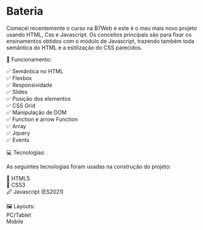 # Bateria<br/>
Comecei recentemente o curso na B7Web e este é o meu mais novo projeto usando HTML, Css e Javascript. Os conceitos principais são para fixar os ensinamentos obtidos com o módulo de Javascript, trazendo também toda semântica do HTML e a estilização do CSS parecidos.

🎢 Funcionamento:<br/>

✅ Semântica no HTML<br/>
✅ Flexbox<br/>
✅ Responsividade<br/>
✅ Slides<br/>
✅ Posição dos elementos<br/>
✅ CSS Grid<br/>
✅ Manipulação de DOM<br/>
✅ Function e arrow Function<br/>
✅ Array<br/>
✅ Jquery<br/>
✅ Events<br/>

💻 Tecnologias:<br/>

As seguintes tecnologias foram usadas na construção do projeto:<br/>

🔣 HTML5<br/>
🎨 CSS3<br/>
🖉 Javascript (ES2021)<br/>

🖼️ Layouts:<br/>
PC/Tablet<br/>
Mobile
